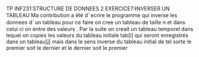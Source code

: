 TP INF231:STRUCTURE DE DONNEES 2
EXERCICE7:ƗNVERSER UN TABLEAU 
   Ma contribution a été d ̍ ecrire le programme qui inverse les donnees d ̍ un tableau pour ce faire on cree un tableau de taille n et dans celui ci on entre des valeurs . Par la suite on creait un tableau temporel dans lequel on copies les valeurs du tableau initiale tab[i] qui seront enregistrés dans un tableau[j] mais dans le sens inverse du tableau initial de tel sorte le premier soit le dernier et le dernier soit le premier 
